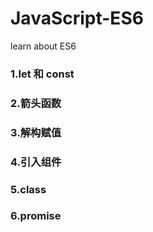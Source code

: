 # JavaScript-ES6
learn about ES6

### 1.let 和 const

### 2.箭头函数

### 3.解构赋值

### 4.引入组件

### 5.class

### 6.promise